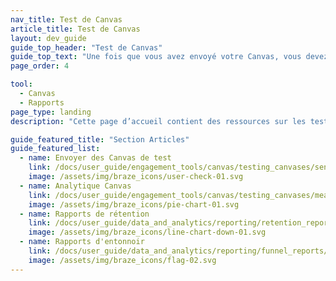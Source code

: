 ```yaml
---
nav_title: Test de Canvas
article_title: Test de Canvas
layout: dev_guide
guide_top_header: "Test de Canvas"
guide_top_text: "Une fois que vous avez envoyé votre Canvas, vous devez toujours examiner les résultats pour vous assurer que votre Canvas fonctionne bien et aura un impact positif sur vos futures envois de message.<br><br> Vous trouverez ici des ressources sur l’analytique Canvas et d’autres rapports qui vous aideront à mesurer l’efficacité de vos envois de message."
page_order: 4

tool: 
  - Canvas
  - Rapports
page_type: landing
description: "Cette page d’accueil contient des ressources sur les tests Canvas, notamment des articles sur l’envoi de tests de Canvas, l’analytique Canvas, les rapports de rétention et les rapports d’entonnoir."

guide_featured_title: "Section Articles"
guide_featured_list:
  - name: Envoyer des Canvas de test
    link: /docs/user_guide/engagement_tools/canvas/testing_canvases/sending_test_canvases/
    image: /assets/img/braze_icons/user-check-01.svg
  - name: Analytique Canvas
    link: /docs/user_guide/engagement_tools/canvas/testing_canvases/measuring_and_testing_with_canvas_analytics/
    image: /assets/img/braze_icons/pie-chart-01.svg
  - name: Rapports de rétention
    link: /docs/user_guide/data_and_analytics/reporting/retention_reports/
    image: /assets/img/braze_icons/line-chart-down-01.svg
  - name: Rapports d'entonnoir
    link: /docs/user_guide/data_and_analytics/reporting/funnel_reports/
    image: /assets/img/braze_icons/flag-02.svg
---
```

